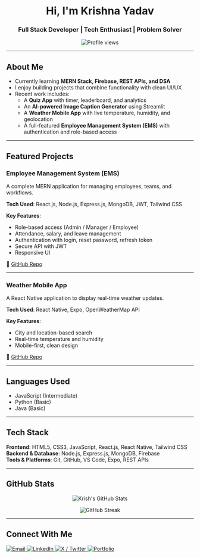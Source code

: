 <h1 align="center">Hi, I'm Krishna Yadav</h1>
<h3 align="center">Full Stack Developer | Tech Enthusiast | Problem Solver</h3>

<p align="center">
  <img src="https://komarev.com/ghpvc/?username=krishh21&label=Profile%20views&color=0e75b6&style=flat" alt="Profile views" />
</p>

---

## About Me

- Currently learning **MERN Stack, Firebase, REST APIs, and DSA**  
- I enjoy building projects that combine functionality with clean UI/UX  
- Recent work includes:
  - A **Quiz App** with timer, leaderboard, and analytics  
  - An **AI-powered Image Caption Generator** using Streamlit  
  - A **Weather Mobile App** with live temperature, humidity, and geolocation  
  - A full-featured **Employee Management System (EMS)** with authentication and role-based access  

---

## Featured Projects

### Employee Management System (EMS)
A complete MERN application for managing employees, teams, and workflows.  

**Tech Used**: React.js, Node.js, Express.js, MongoDB, JWT, Tailwind CSS  

**Key Features**:
- Role-based access (Admin / Manager / Employee)  
- Attendance, salary, and leave management  
- Authentication with login, reset password, refresh token  
- Secure API with JWT  
- Responsive UI  

🔗 [GitHub Repo](https://github.com/krishh21/Mern-stack-EMS-client)

---

### Weather Mobile App
A React Native application to display real-time weather updates.  

**Tech Used**: React Native, Expo, OpenWeatherMap API  

**Key Features**:
- City and location-based search  
- Real-time temperature and humidity  
- Mobile-first, clean design  

🔗 [GitHub Repo](https://github.com/krishh21/weather-app)

---

## Languages Used

- JavaScript (Intermediate)  
- Python (Basic)  
- Java (Basic)  

---

## Tech Stack

**Frontend**: HTML5, CSS3, JavaScript, React.js, React Native, Tailwind CSS  
**Backend & Database**: Node.js, Express.js, MongoDB, Firebase  
**Tools & Platforms**: Git, GitHub, VS Code, Expo, REST APIs  

---

## GitHub Stats

<p align="center">
  <img src="https://github-readme-stats.vercel.app/api?username=krishh21&show_icons=true&theme=tokyonight" alt="Krish's GitHub Stats" />
</p>

<p align="center">
  <img src="https://streak-stats.demolab.com/?user=krishh21&theme=tokyonight" alt="GitHub Streak" />
</p>

---

## Connect With Me

<p align="left">
  <a href="mailto:krishna1052004@gmail.com" target="_blank">
    <img src="https://img.shields.io/badge/Gmail-D14836?style=for-the-badge&logo=gmail&logoColor=white" alt="Email" />
  </a>
  <a href="https://www.linkedin.com/in/krishna-yadav-27aa8026a/" target="_blank">
    <img src="https://img.shields.io/badge/LinkedIn-0077B5?style=for-the-badge&logo=linkedin&logoColor=white" alt="LinkedIn" />
  </a>
  <a href="https://x.com/itskrish24" target="_blank">
    <img src="https://img.shields.io/badge/Twitter-000000?style=for-the-badge&logo=x&logoColor=white" alt="X / Twitter" />
  </a>
  <a href="https://my-portfolio-krishh21s-projects.vercel.app/" target="_blank">
    <img src="https://img.shields.io/badge/Portfolio-121212?style=for-the-badge&logo=vercel&logoColor=white" alt="Portfolio" />
  </a>
</p>
